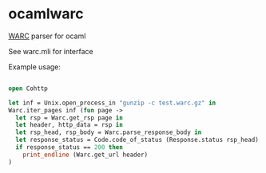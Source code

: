 # ocamlwarc
[WARC](https://en.wikipedia.org/wiki/Web_ARChive) parser for ocaml


See warc.mli for interface

Example usage:
```ocaml

open Cohttp

let inf = Unix.open_process_in "gunzip -c test.warc.gz" in 
Warc.iter_pages inf (fun page ->
  let rsp = Warc.get_rsp page in
  let header, http_data = rsp in 
  let rsp_head, rsp_body = Warc.parse_response_body in
  let response_status = Code.code_of_status (Response.status rsp_head) in
  if response_status == 200 then
    print_endline (Warc.get_url header)
)
```
